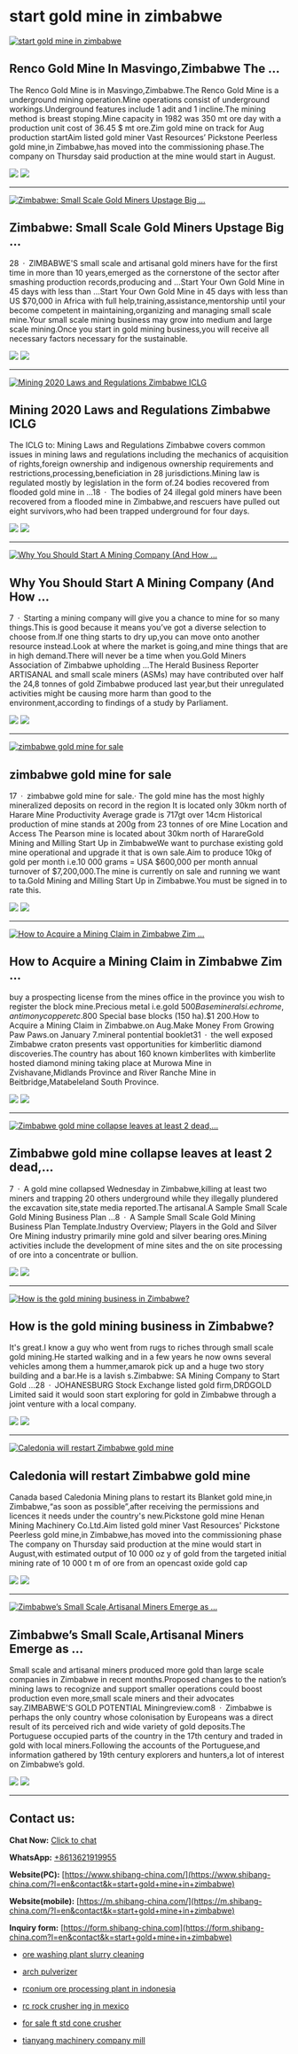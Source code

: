 # start gold mine in zimbabwe

<a href="https://swt.shibang-china.com/?l=en&img&k=start+gold+mine+in+zimbabwe" target="_blank">![start gold mine in zimbabwe](http://static.shibang-china.com/all-800x300/261.jpg)</a>

## Renco Gold Mine In Masvingo,Zimbabwe The …
The Renco Gold Mine is in Masvingo,Zimbabwe.The Renco Gold Mine is a underground mining operation.Mine operations consist of underground workings.Underground features include 1 adit and 1 incline.The mining method is breast stoping.Mine capacity in 1982 was 350 mt ore day with a production unit cost of 36.45 $ mt ore.Zim gold mine on track for Aug production startAim listed gold miner Vast Resources’ Pickstone Peerless gold mine,in Zimbabwe,has moved into the commissioning phase.The company on Thursday said production at the mine would start in August.


<a href="https://whatsapp.shibangsoft.com/WhatsApp.php" target="_blank" title="WhatsApp">![](http://static.shibang-china.com/icon/whatsapp.png)</a> <a href="https://swt.shibang-china.com/?l=en&icon&k=start+gold+mine+in+zimbabwe" target="_blank">![](http://static.shibang-china.com/icon/chat-en.png)</a>

---

<a href="https://swt.shibang-china.com/?l=en&img&k=start+gold+mine+in+zimbabwe" target="_blank">![Zimbabwe: Small Scale Gold Miners Upstage Big …](http://static.shibang-china.com/all-800x300/1280.jpg)</a>

## Zimbabwe: Small Scale Gold Miners Upstage Big …
28&ensp;&#0183;&ensp;ZIMBABWE'S small scale and artisanal gold miners have for the first time in more than 10 years,emerged as the cornerstone of the sector after smashing production records,producing and …Start Your Own Gold Mine in 45 days with less than …Start Your Own Gold Mine in 45 days with less than US $70,000 in Africa with full help,training,assistance,mentorship until your become competent in maintaining,organizing and managing small scale mine.Your small scale mining business may grow into medium and large scale mining.Once you start in gold mining business,you will receive all necessary factors necessary for the sustainable.


<a href="https://whatsapp.shibangsoft.com/WhatsApp.php" target="_blank" title="WhatsApp">![](http://static.shibang-china.com/icon/whatsapp.png)</a> <a href="https://swt.shibang-china.com/?l=en&icon&k=start+gold+mine+in+zimbabwe" target="_blank">![](http://static.shibang-china.com/icon/chat-en.png)</a>

---

<a href="https://swt.shibang-china.com/?l=en&img&k=start+gold+mine+in+zimbabwe" target="_blank">![Mining 2020 Laws and Regulations Zimbabwe ICLG](http://static.shibang-china.com/all-800x300/1123.jpg)</a>

## Mining 2020 Laws and Regulations Zimbabwe ICLG
The ICLG to: Mining Laws and Regulations Zimbabwe covers common issues in mining laws and regulations including the mechanics of acquisition of rights,foreign ownership and indigenous ownership requirements and restrictions,processing,beneficiation in 28 jurisdictions.Mining law is regulated mostly by legislation in the form of.24 bodies recovered from flooded gold mine in …18&ensp;&#0183;&ensp;The bodies of 24 illegal gold miners have been recovered from a flooded mine in Zimbabwe,and rescuers have pulled out eight survivors,who had been trapped underground for four days.


<a href="https://whatsapp.shibangsoft.com/WhatsApp.php" target="_blank" title="WhatsApp">![](http://static.shibang-china.com/icon/whatsapp.png)</a> <a href="https://swt.shibang-china.com/?l=en&icon&k=start+gold+mine+in+zimbabwe" target="_blank">![](http://static.shibang-china.com/icon/chat-en.png)</a>

---

<a href="https://swt.shibang-china.com/?l=en&img&k=start+gold+mine+in+zimbabwe" target="_blank">![Why You Should Start A Mining Company (And How …](http://static.shibang-china.com/all-800x300/1163.jpg)</a>

## Why You Should Start A Mining Company (And How …
7&ensp;&#0183;&ensp;Starting a mining company will give you a chance to mine for so many things.This is good because it means you’ve got a diverse selection to choose from.If one thing starts to dry up,you can move onto another resource instead.Look at where the market is going,and mine things that are in high demand.There will never be a time when you.Gold Miners Association of Zimbabwe upholding …The Herald Business Reporter ARTISANAL and small scale miners (ASMs) may have contributed over half the 24,8 tonnes of gold Zimbabwe produced last year,but their unregulated activities might be causing more harm than good to the environment,according to findings of a study by Parliament.


<a href="https://whatsapp.shibangsoft.com/WhatsApp.php" target="_blank" title="WhatsApp">![](http://static.shibang-china.com/icon/whatsapp.png)</a> <a href="https://swt.shibang-china.com/?l=en&icon&k=start+gold+mine+in+zimbabwe" target="_blank">![](http://static.shibang-china.com/icon/chat-en.png)</a>

---

<a href="https://swt.shibang-china.com/?l=en&img&k=start+gold+mine+in+zimbabwe" target="_blank">![zimbabwe gold mine for sale](http://static.shibang-china.com/all-800x300/1414.jpg)</a>

## zimbabwe gold mine for sale
17&ensp;&#0183;&ensp;zimbabwe gold mine for sale.&#183; The gold mine has the most highly mineralized deposits on record in the region It is located only 30km north of Harare Mine Productivity Average grade is 717gt over 14cm Historical production of mine stands at 200g from 23 tonnes of ore Mine Location and Access The Pearson mine is located about 30km north of HarareGold Mining and Milling Start Up in ZimbabweWe want to purchase existing gold mine operational and upgrade it that is own sale.Aim to produce 10kg of gold per month i.e.10 000 grams = USA $600,000 per month annual turnover of $7,200,000.The mine is currently on sale and running we want to ta.Gold Mining and Milling Start Up in Zimbabwe.You must be signed in to rate this.


<a href="https://whatsapp.shibangsoft.com/WhatsApp.php" target="_blank" title="WhatsApp">![](http://static.shibang-china.com/icon/whatsapp.png)</a> <a href="https://swt.shibang-china.com/?l=en&icon&k=start+gold+mine+in+zimbabwe" target="_blank">![](http://static.shibang-china.com/icon/chat-en.png)</a>

---

<a href="https://swt.shibang-china.com/?l=en&img&k=start+gold+mine+in+zimbabwe" target="_blank">![How to Acquire a Mining Claim in Zimbabwe Zim …](http://static.shibang-china.com/all-800x300/72.jpg)</a>

## How to Acquire a Mining Claim in Zimbabwe Zim …
buy a prospecting license from the mines office in the province you wish to register the block mine.Precious metal i.e.gold $500 Base minerals i.e chrome,antimony copper etc.$800 Special base blocks (150 ha).$1 200.How to Acquire a Mining Claim in Zimbabwe.on Aug.Make Money From Growing Paw Paws.on January 7.mineral pontential booklet31&ensp;&#0183;&ensp;the well exposed Zimbabwe craton presents vast opportunities for kimberlitic diamond discoveries.The country has about 160 known kimberlites with kimberlite hosted diamond mining taking place at Murowa Mine in Zvishavane,Midlands Province and River Ranche Mine in Beitbridge,Matabeleland South Province.


<a href="https://whatsapp.shibangsoft.com/WhatsApp.php" target="_blank" title="WhatsApp">![](http://static.shibang-china.com/icon/whatsapp.png)</a> <a href="https://swt.shibang-china.com/?l=en&icon&k=start+gold+mine+in+zimbabwe" target="_blank">![](http://static.shibang-china.com/icon/chat-en.png)</a>

---

<a href="https://swt.shibang-china.com/?l=en&img&k=start+gold+mine+in+zimbabwe" target="_blank">![Zimbabwe gold mine collapse leaves at least 2 dead,…](http://static.shibang-china.com/all-800x300/115.jpg)</a>

## Zimbabwe gold mine collapse leaves at least 2 dead,…
7&ensp;&#0183;&ensp;A gold mine collapsed Wednesday in Zimbabwe,killing at least two miners and trapping 20 others underground while they illegally plundered the excavation site,state media reported.The artisanal.A Sample Small Scale Gold Mining Business Plan …8&ensp;&#0183;&ensp;A Sample Small Scale Gold Mining Business Plan Template.Industry Overview; Players in the Gold and Silver Ore Mining industry primarily mine gold and silver bearing ores.Mining activities include the development of mine sites and the on site processing of ore into a concentrate or bullion.


<a href="https://whatsapp.shibangsoft.com/WhatsApp.php" target="_blank" title="WhatsApp">![](http://static.shibang-china.com/icon/whatsapp.png)</a> <a href="https://swt.shibang-china.com/?l=en&icon&k=start+gold+mine+in+zimbabwe" target="_blank">![](http://static.shibang-china.com/icon/chat-en.png)</a>

---

<a href="https://swt.shibang-china.com/?l=en&img&k=start+gold+mine+in+zimbabwe" target="_blank">![How is the gold mining business in Zimbabwe?](http://static.shibang-china.com/all-800x300/509.jpg)</a>

## How is the gold mining business in Zimbabwe?
It's great.I know a guy who went from rugs to riches through small scale gold mining.He started walking and in a few years he now owns several vehicles among them a hummer,amarok pick up and a huge two story building and a bar.He is a lavish s.Zimbabwe: SA Mining Company to Start Gold …28&ensp;&#0183;&ensp;JOHANESBURG Stock Exchange listed gold firm,DRDGOLD Limited said it would soon start exploring for gold in Zimbabwe through a joint venture with a local company.


<a href="https://whatsapp.shibangsoft.com/WhatsApp.php" target="_blank" title="WhatsApp">![](http://static.shibang-china.com/icon/whatsapp.png)</a> <a href="https://swt.shibang-china.com/?l=en&icon&k=start+gold+mine+in+zimbabwe" target="_blank">![](http://static.shibang-china.com/icon/chat-en.png)</a>

---

<a href="https://swt.shibang-china.com/?l=en&img&k=start+gold+mine+in+zimbabwe" target="_blank">![Caledonia will restart Zimbabwe gold mine](http://static.shibang-china.com/all-800x300/643.jpg)</a>

## Caledonia will restart Zimbabwe gold mine
Canada based Caledonia Mining plans to restart its Blanket gold mine,in Zimbabwe,“as soon as possible”,after receiving the permissions and licences it needs under the country's new.Pickstone gold mine Henan Mining Machinery Co.Ltd.Aim listed gold miner Vast Resources' Pickstone Peerless gold mine,in Zimbabwe,has moved into the commissioning phase The company on Thursday said production at the mine would start in August,with estimated output of 10 000 oz y of gold from the targeted initial mining rate of 10 000 t m of ore from an opencast oxide gold cap


<a href="https://whatsapp.shibangsoft.com/WhatsApp.php" target="_blank" title="WhatsApp">![](http://static.shibang-china.com/icon/whatsapp.png)</a> <a href="https://swt.shibang-china.com/?l=en&icon&k=start+gold+mine+in+zimbabwe" target="_blank">![](http://static.shibang-china.com/icon/chat-en.png)</a>

---

<a href="https://swt.shibang-china.com/?l=en&img&k=start+gold+mine+in+zimbabwe" target="_blank">![Zimbabwe’s Small Scale,Artisanal Miners Emerge as …](http://static.shibang-china.com/all-800x300/309.jpg)</a>

## Zimbabwe’s Small Scale,Artisanal Miners Emerge as …
Small scale and artisanal miners produced more gold than large scale companies in Zimbabwe in recent months.Proposed changes to the nation’s mining laws to recognize and support smaller operations could boost production even more,small scale miners and their advocates say.ZIMBABWE'S GOLD POTENTIAL Miningreview.com8&ensp;&#0183;&ensp;Zimbabwe is perhaps the only country whose colonisation by Europeans was a direct result of its perceived rich and wide variety of gold deposits.The Portuguese occupied parts of the country in the 17th century and traded in gold with local miners.Following the accounts of the Portuguese,and information gathered by 19th century explorers and hunters,a lot of interest on Zimbabwe’s gold.


<a href="https://whatsapp.shibangsoft.com/WhatsApp.php" target="_blank" title="WhatsApp">![](http://static.shibang-china.com/icon/whatsapp.png)</a> <a href="https://swt.shibang-china.com/?l=en&icon&k=start+gold+mine+in+zimbabwe" target="_blank">![](http://static.shibang-china.com/icon/chat-en.png)</a>

---
## Contact us:

**Chat Now:** [Click to chat](https://swt.shibang-china.com?l=en&contact&k=start+gold+mine+in+zimbabwe)

**WhatsApp:**  [+8613621919955](https://whatsapp.shibangsoft.com/WhatsApp.php)

**Website(PC):** [https://www.shibang-china.com/](https://www.shibang-china.com/?l=en&contact&k=start+gold+mine+in+zimbabwe)

**Website(mobile):** [https://m.shibang-china.com/](https://m.shibang-china.com/?l=en&contact&k=start+gold+mine+in+zimbabwe)

**Inquiry form:** [https://form.shibang-china.com](https://form.shibang-china.com?l=en&contact&k=start+gold+mine+in+zimbabwe)

* [ore washing plant slurry cleaning](../153/ore%20washing%20plant%20slurry%20cleaning.md)

* [arch pulverizer](../159/arch%20pulverizer.md)

* [rconium ore processing plant in indonesia](../157/rconium%20ore%20processing%20plant%20in%20indonesia.md)

* [rc rock crusher ing in mexico](../160/rc%20rock%20crusher%20ing%20in%20mexico.md)

* [for sale ft std cone crusher](../157/for%20sale%20ft%20std%20cone%20crusher.md)

* [tianyang machinery company mill](../158/tianyang%20machinery%20company%20mill.md)